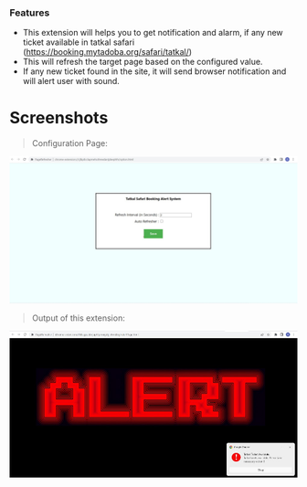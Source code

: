 ### Features

- This extension will helps you to get notification and alarm, if any new ticket available in tatkal safari (https://booking.mytadoba.org/safari/tatkal/)
- This will refresh the target page based on the configured value.
- If any new ticket found in the site, it will send browser notification and will alert user with sound.


# Screenshots

> Configuration Page:

![](https://github.com/Sarathmunusamy93/TatkalNewTicketAlerter/blob/main/Screenshots/ConfigPage.JPG?raw=true)

> Output of this extension:

![](https://github.com/Sarathmunusamy93/TatkalNewTicketAlerter/blob/main/Screenshots/AlertOP.JPG?raw=true)


